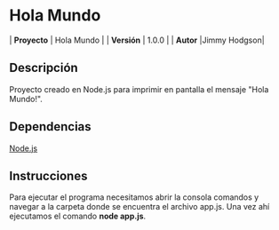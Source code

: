 # Hola Mundo

| **Proyecto** | Hola Mundo |
| **Versión**  | 1.0.0      |
| **Autor**    |Jimmy Hodgson|

## Descripción

Proyecto creado en Node.js para imprimir en pantalla el mensaje "Hola Mundo!".

## Dependencias

[Node.js](https://nodejs.org/en/)

## Instrucciones

Para ejecutar el programa necesitamos abrir la consola comandos y navegar a la carpeta donde se encuentra el archivo app.js. Una vez ahí ejecutamos el comando **node app.js**.